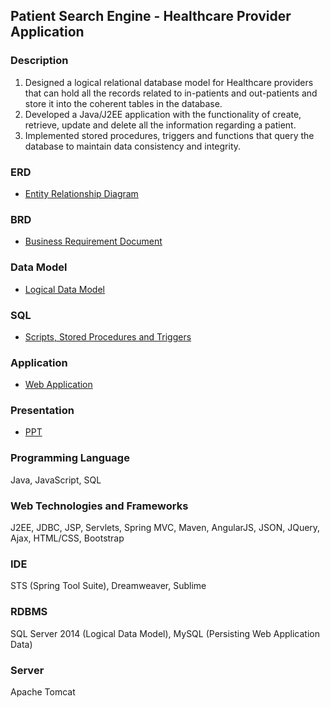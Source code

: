 ## Patient Search Engine - Healthcare Provider Application

### Description
1. Designed a logical relational database model for Healthcare providers that can hold all the records related to in-patients and out-patients and store it into the coherent tables in the database. 
2. Developed a Java/J2EE application with the functionality of create, retrieve, update and delete all the information regarding a patient.
3. Implemented stored procedures, triggers and functions that query the database to maintain data consistency and integrity.

### ERD
* [Entity Relationship Diagram](https://github.com/agrawal-priyank/Patient-Database-Search-Engine/blob/master/erd/erd.jpg)

### BRD
* [Business Requirement Document](https://github.com/agrawal-priyank/Patient-Database-Search-Engine/blob/master/brd/Business%20Requirement%20Document%20for%20Patient%20Model%20by%20PARSd.docx)

### Data Model
* [Logical Data Model](https://github.com/agrawal-priyank/Patient-Database-Search-Engine/tree/master/model)

### SQL
* [Scripts, Stored Procedures and Triggers](https://github.com/agrawal-priyank/Patient-Database-Search-Engine/tree/master/sql)

### Application
* [Web Application](https://github.com/agrawal-priyank/Patient-Database-Search-Engine/tree/master/application)

### Presentation
* [PPT](https://github.com/agrawal-priyank/Patient-Database-Search-Engine/tree/master/presentation)

### Programming Language 
Java, JavaScript, SQL

### Web Technologies and Frameworks
J2EE, JDBC, JSP, Servlets, Spring MVC, Maven, AngularJS, JSON, JQuery, Ajax, HTML/CSS, Bootstrap

### IDE
STS (Spring Tool Suite), Dreamweaver, Sublime

### RDBMS
SQL Server 2014 (Logical Data Model), MySQL (Persisting Web Application Data)

### Server
Apache Tomcat
